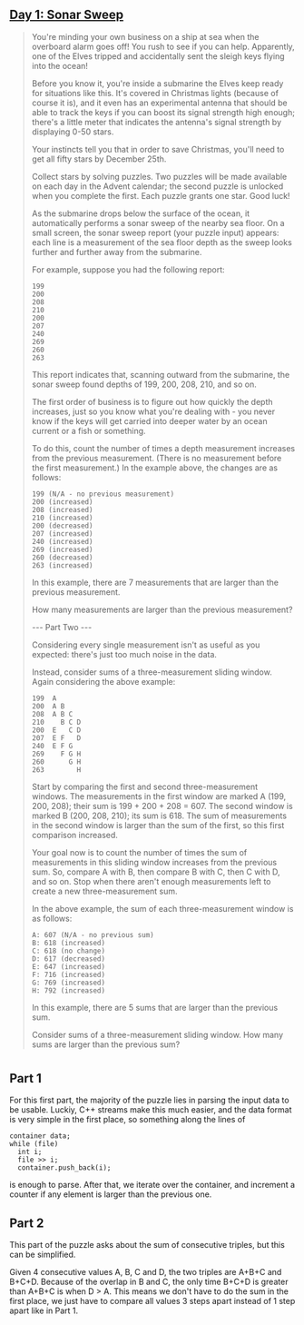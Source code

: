 ## [Day 1: Sonar Sweep](https://adventofcode.com/2021/day/1) ##

>You're minding your own business on a ship at sea when the overboard alarm goes off! You rush to see if you can help. Apparently, one of the Elves tripped and accidentally sent the sleigh keys flying into the ocean!
>
>Before you know it, you're inside a submarine the Elves keep ready for situations like this. It's covered in Christmas lights (because of course it is), and it even has an experimental antenna that should be able to track the keys if you can boost its signal strength high enough; there's a little meter that indicates the antenna's signal strength by displaying 0-50 stars.
>
>Your instincts tell you that in order to save Christmas, you'll need to get all fifty stars by December 25th.
>
>Collect stars by solving puzzles. Two puzzles will be made available on each day in the Advent calendar; the second puzzle is unlocked when you complete the first. Each puzzle grants one star. Good luck!
>
>As the submarine drops below the surface of the ocean, it automatically performs a sonar sweep of the nearby sea floor. On a small screen, the sonar sweep report (your puzzle input) appears: each line is a measurement of the sea floor depth as the sweep looks further and further away from the submarine.
>
>For example, suppose you had the following report:
>```
>199
>200
>208
>210
>200
>207
>240
>269
>260
>263
>```
>This report indicates that, scanning outward from the submarine, the sonar sweep found depths of 199, 200, 208, 210, and so on.
>
>The first order of business is to figure out how quickly the depth increases, just so you know what you're dealing with - you never know if the keys will get carried into deeper water by an ocean current or a fish or something.
>
>To do this, count the number of times a depth measurement increases from the previous measurement. (There is no measurement before the first measurement.) In the example above, the changes are as follows:
>```
>199 (N/A - no previous measurement)
>200 (increased)
>208 (increased)
>210 (increased)
>200 (decreased)
>207 (increased)
>240 (increased)
>269 (increased)
>260 (decreased)
>263 (increased)
>```
>In this example, there are 7 measurements that are larger than the previous measurement.
>
>How many measurements are larger than the previous measurement?
>
>--- Part Two ---
>
>Considering every single measurement isn't as useful as you expected: there's just too much noise in the data.
>
>Instead, consider sums of a three-measurement sliding window. Again considering the above example:
>```
>199  A      
>200  A B    
>208  A B C  
>210    B C D
>200  E   C D
>207  E F   D
>240  E F G  
>269    F G H
>260      G H
>263        H
>```
>Start by comparing the first and second three-measurement windows. The measurements in the first window are marked A (199, 200, 208); their sum is 199 + 200 + 208 = 607. The second window is marked B (200, 208, 210); its sum is 618. The sum of measurements in the second window is larger than the sum of the first, so this first comparison increased.
>
>Your goal now is to count the number of times the sum of measurements in this sliding window increases from the previous sum. So, compare A with B, then compare B with C, then C with D, and so on. Stop when there aren't enough measurements left to create a new three-measurement sum.
>
>In the above example, the sum of each three-measurement window is as follows:
>```
>A: 607 (N/A - no previous sum)
>B: 618 (increased)
>C: 618 (no change)
>D: 617 (decreased)
>E: 647 (increased)
>F: 716 (increased)
>G: 769 (increased)
>H: 792 (increased)
>```
>In this example, there are 5 sums that are larger than the previous sum.
>
>Consider sums of a three-measurement sliding window. How many sums are larger than the previous sum?


#

## Part 1 ##

For this first part, the majority of the puzzle lies in parsing the input data to be usable. Luckiy, C++ streams make this much easier, and the data format is very simple in the first place, so something along the lines of
```
container data;
while (file)
  int i;
  file >> i;
  container.push_back(i);
```
is enough to parse. After that, we iterate over the container, and increment a counter if any element is larger than the previous one.

## Part 2 ##

This part of the puzzle asks about the sum of consecutive triples, but this can be simplified.

Given 4 consecutive values A, B, C and D, the two triples are A+B+C and B+C+D. Because of the overlap in B and C, the only time B+C+D is greater than A+B+C is when D > A. This means we don't have to do the sum in the first place, we just have to compare all values 3 steps apart instead of 1 step apart like in Part 1.